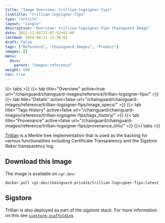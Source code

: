 ```yaml
---
title: "Image Overview: trillian-logsigner-fips"
linktitle: "trillian-logsigner-fips"
type: "article"
layout: "single"
description: "Overview: trillian-logsigner-fips Chainguard Image"
date: 2022-11-01T11:07:52+02:00
lastmod: 2024-04-11 12:38:02
draft: false
tags: ["Reference", "Chainguard Images", "Product"]
images: []
menu: 
  docs: 
    parent: "images-reference"
weight: 500
toc: true
---
```


{{< tabs >}}
{{< tab title="Overview" active=true url="/chainguard/chainguard-images/reference/trillian-logsigner-fips/" >}}
{{< tab title="Details" active=false url="/chainguard/chainguard-images/reference/trillian-logsigner-fips/image_specs/" >}}
{{< tab title="Tags History" active=false url="/chainguard/chainguard-images/reference/trillian-logsigner-fips/tags_history/" >}}
{{< tab title="Provenance" active=false url="/chainguard/chainguard-images/reference/trillian-logsigner-fips/provenance_info/" >}}
{{</ tabs >}}



<!--overview:start-->
[Trillian](https://github.com/google/trillian) is a Merkle tree implementation that is used as the backing for various functionalities including Certificate Transparency and the Sigstore Rekor transparency log.
<!--overview:end-->

## Download this Image

The image is available on `cgr.dev`:

```
docker pull cgr.dev/chainguard-private/trillian-logsigner-fips:latest
```


<!--body:start-->
## Sigstore

Trillian is also deployed as part of the sigstore stack.  For more information
on this see [`sigstore-scaffolding`](../sigstore-scaffolding/).
<!--body:end-->

